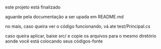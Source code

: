 este projeto está finalizado

aguarde pela documentação a ser upada em README.md

no mais, caso queira ver o código funcionando, vá ate test/Principal.cs

caso queira aplicar, baixe src/ e copie os arquivos para o mesmo diretório aonde você está colocando seus códigos-fonte
